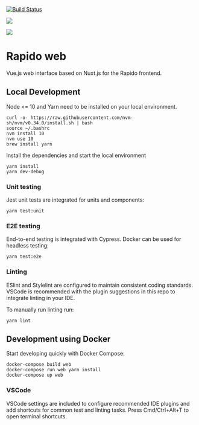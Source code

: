 [![Build Status](https://travis-ci.com/cgservices/rapido_web.svg?token=ZgTe7kdhPHKTsscs3BSm&branch=master)](https://travis-ci.com/cgservices/rapido_web)

<a href="https://codeclimate.com/repos/5c9b7f2ce7cd860258004a86/maintainability"><img src="https://api.codeclimate.com/v1/badges/e838b1710746bcd200e2/maintainability" /></a>

<a href="https://codeclimate.com/repos/5c9b7f2ce7cd860258004a86/test_coverage"><img src="https://api.codeclimate.com/v1/badges/e838b1710746bcd200e2/test_coverage" /></a>

# Rapido web

Vue.js web interface based on Nuxt.js for the Rapido frontend.

## Local Development

Node <= 10 and Yarn need to be installed on your local environment.

```
curl -o- https://raw.githubusercontent.com/nvm-sh/nvm/v0.34.0/install.sh | bash
source ~/.bashrc
nvm install 10
nvm use 10
brew install yarn
```

Install the dependencies and start the local environment

```
yarn install
yarn dev-debug
```

### Unit testing
Jest unit tests are integrated for units and components:
```
yarn test:unit
```

### E2E testing
End-to-end testing is integrated with Cypress. Docker can be used for headless
testing:
```
yarn test:e2e
```

### Linting
ESlint and Stylelint are configured to maintain consistent coding standards.
VSCode is recommended with the plugin suggestions in this repo to integrate
linting in your IDE.

To manually run linting run:
```
yarn lint
```

## Development using Docker
Start developing quickly with Docker Compose:

```
docker-compose build web
docker-compose run web yarn install
docker-compose up web
```

### VSCode
VSCode settings are included to configure recommended IDE plugins and add
shortcuts for common test and linting tasks. Press Cmd/Ctrl+Alt+T to open
terminal shortcuts.

